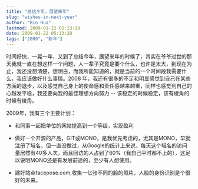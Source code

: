 ```yaml
---
title: "总结今年，展望来年"
slug: "wishes-in-next-year"
author: "Bin Hua"
lastmod: 2009-01-22 05:13:28
date: 2009-01-22 05:13:28
tags: ["2009", "新年"]
---
```


时间好快，一晃一年，又到了总结今年，展望来年的时候了，其实在爷爷过世的那天我就一直在想这样一个问题，人一辈子究竟是要个什么，也许是太大，到现在为止，我还没想清楚，想明白，而我所能知道的，就是当前的一个时间段我需要什么，我应该做好什么事情。2008 年，我还有很多的不足和明显感觉到自己在某些方面的退步，以及感觉自己身上的使命感和责任感越来越重，同样也感觉到自己的心越发平稳，我还要向我的最佳理想方向努力 -- 该稳定的时候稳定，该有棱角的时候有棱角。

2009年，我有三个主要计划：

- 和同事一起把单位的网站提高到一个等级，实现盈利 

- 做好一个开源的产品，GIT或MONO，是我优先考虑的，尤其是MONO，早就注册了域名，但一直没做过，从Google的统计上来说，每天这个域名的访问量居然有40多人次，而且回访的人占到了60%（我自己平时都不上的），这足以说明MONO还是有发展前途的，至少有人想使用。 

- 建好站点facepose.com,收集一亿张不同的脸的照片，人脸的身份识别是个很好的未来。 